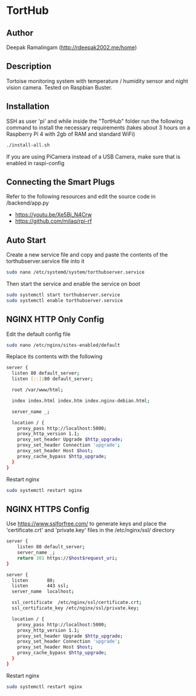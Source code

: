 # TortHub
## Author
Deepak Ramalingam (http://rdeepak2002.me/home)

## Description
Tortoise monitoring system with temperature / humidity sensor and night vision camera. Tested on Raspbian Buster.

## Installation
SSH as user 'pi' and while inside the "TortHub" folder run the following command to install the necessary requirements (takes about 3 hours on a Raspberry Pi 4 with 2gb of RAM and standard WiFi)

```sh
./install-all.sh
```

If you are using PiCamera instead of a USB Camera, make sure that is enabled in raspi-config

## Connecting the Smart Plugs
Refer to the following resources and edit the source code in /backend/app.py
* https://youtu.be/Xe5Bj_N4Crw
* https://github.com/milaq/rpi-rf

## Auto Start
Create a new service file and copy and paste the contents of the torthubserver.service file into it

```sh
sudo nano /etc/systemd/system/torthubserver.service
```

Then start the service and enable the service on boot

```sh
sudo systemctl start torthubserver.service
sudo systemctl enable torthubserver.service
```

## NGINX HTTP Only Config
Edit the default config file

```sh
sudo nano /etc/nginx/sites-enabled/default
```

Replace its contents with the following

```sh
server {
  listen 80 default_server;
  listen [::]:80 default_server;

  root /var/www/html;

  index index.html index.htm index.nginx-debian.html;

  server_name _;

  location / {
    proxy_pass http://localhost:5000;
    proxy_http_version 1.1;
    proxy_set_header Upgrade $http_upgrade;
    proxy_set_header Connection 'upgrade';
    proxy_set_header Host $host;
    proxy_cache_bypass $http_upgrade;
  }
}
```

Restart nginx

```sh
sudo systemctl restart nginx
```

## NGINX HTTPS Config

Use https://www.sslforfree.com/ to generate keys and place the 'certificate.crt' and 'private.key' files in the /etc/nginx/ssl/ directory

```sh
server {
    listen 80 default_server;
    server_name _;
    return 301 https://$host$request_uri;
}

server {
  listen       80;
  listen       443 ssl;
  server_name  localhost;

  ssl_certificate  /etc/nginx/ssl/certificate.crt;
  ssl_certificate_key /etc/nginx/ssl/private.key;

  location / {
    proxy_pass http://localhost:5000;
    proxy_http_version 1.1;
    proxy_set_header Upgrade $http_upgrade;
    proxy_set_header Connection 'upgrade';
    proxy_set_header Host $host;
    proxy_cache_bypass $http_upgrade;
  }
}
```

Restart nginx

```sh
sudo systemctl restart nginx
```

